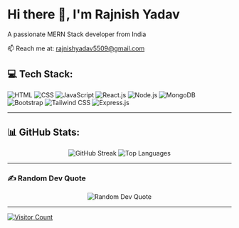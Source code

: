 # Hi there 👋, I'm Rajnish Yadav

A passionate MERN Stack developer from India

📫 Reach me at: [rajnishyadav5509@gmail.com](mailto:rajnishyadav5509@gmail.com)

## 💻 Tech Stack:
![HTML](https://img.shields.io/badge/HTML-%23E34F26.svg?style=for-the-badge&logo=html5&logoColor=white) ![CSS](https://img.shields.io/badge/CSS-%231572B6.svg?style=for-the-badge&logo=css3&logoColor=white) ![JavaScript](https://img.shields.io/badge/JavaScript-%23F7DF1E.svg?style=for-the-badge&logo=javascript&logoColor=black) ![React.js](https://img.shields.io/badge/React.js-%2320232a.svg?style=for-the-badge&logo=react&logoColor=61DAFB) ![Node.js](https://img.shields.io/badge/Node.js-%2343853D.svg?style=for-the-badge&logo=node.js&logoColor=white) ![MongoDB](https://img.shields.io/badge/MongoDB-%234ea94b.svg?style=for-the-badge&logo=mongodb&logoColor=white) ![Bootstrap](https://img.shields.io/badge/Bootstrap-%23563D7C.svg?style=for-the-badge&logo=bootstrap&logoColor=white) ![Tailwind CSS](https://img.shields.io/badge/Tailwind_CSS-%2338B2AC.svg?style=for-the-badge&logo=tailwind-css&logoColor=white) ![Express.js](https://img.shields.io/badge/Express.js-%23404D59.svg?style=for-the-badge)

---

## 📊 GitHub Stats:
<div align="center">
  <img src="https://github-readme-streak-stats.herokuapp.com/?user=yadavrajnish&theme=dark&hide_border=true" alt="GitHub Streak" />
  <img src="https://github-readme-stats.vercel.app/api/top-langs/?username=yadavrajnish&theme=dark&hide_border=true&include_all_commits=false&count_private=false&layout=compact" alt="Top Languages" />
</div>

---

### ✍ Random Dev Quote
<div align="center">
  <img src="https://quotes-github-readme.vercel.app/api?type=horizontal&theme=radical" alt="Random Dev Quote" />
</div>

---

[![Visitor Count](https://visitcount.itsvg.in/api?id=yadavrajnish&icon=2&color=11)](https://visitcount.itsvg.in)

<!-- Proudly created with GPRM (https://gprm.itsvg.in) -->
